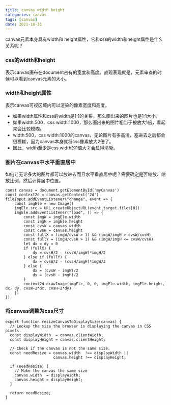 ```yaml
---
title: canvas width height
categories: canvas
tags: [canvas]
date: 2021-10-31
---
```


canvas元素本身具有width和 height属性，它和css的width和height属性是什么关系呢？

### css的width和height
表示canvas画布在document占有的宽度和高度。直观表现就是，元素审查的时候可以看到canvas元素的大小。

### width和height属性
表示canvas可视区域内可以渲染的像素宽度和高度。

- 如果width属性和css的width是1:1的关系，那么画出来的图片也是1:1大小。
- 如果width:500，css width:1000，那么画出来的图片相当于被放大1倍，看起来会比较模糊。
- width:500，css width:1000的canvas，无论图片有多高清，塞进去之后都会很模糊，因为canvas本身就将css像素放大2倍了。
- 因此，width至少是css width的1倍大才会显得清晰。


### 图片在canvas中水平垂直居中

如何让无论多大的图片都可以放进去而且水平垂直居中呢？需要确定是否缩放、缩放比例，然后计算居中位置。

```
const canvas = document.getElementById('myCanvas')
const context2d = canvas.getContext('2d')
fileInput.addEventListener("change", event => {
    const imgEle = new Image()
    imgEle.src = URL.createObjectURL(event.target.files[0])
    imgEle.addEventListener("load", () => {
        const imgW = imgEle.width
        const imgH = imgEle.height
        const cvsW = canvas.width
        const cvsH = canvas.height
        const fullX = (imgW/cvsW > 1) && (imgW/imgH > cvsW/cvsH)
        const fullY = (imgH/cvsH > 1) && (imgW/imgH <= cvsW/cvsH)
        let dx = dy = 0
        if (fullX) {
            dy = cvsH/2 - (cvsW/imgW)*imgH/2
        } else if (fullY) {
            dx = cvsW/2 - (cvsH/imgH)*imgW/2
        } else {
            dx = (cvsW - imgW)/2
            dy = (cvsH - imgH)/2
        }
        context2d.drawImage(imgEle, 0, 0, imgEle.width, imgEle.height, dx, dy, cvsW-2*dx, cvsH-2*dy)
    })
})
```

### 将canvas调整为css尺寸

```
export function resizeCanvasToDisplaySize(canvas) {
  // Lookup the size the browser is displaying the canvas in CSS pixels.
  const displayWidth  = canvas.clientWidth;
  const displayHeight = canvas.clientHeight;

  // Check if the canvas is not the same size.
  const needResize = canvas.width  !== displayWidth ||
                     canvas.height !== displayHeight;

  if (needResize) {
    // Make the canvas the same size
    canvas.width  = displayWidth;
    canvas.height = displayHeight;
  }

  return needResize;
}
```

